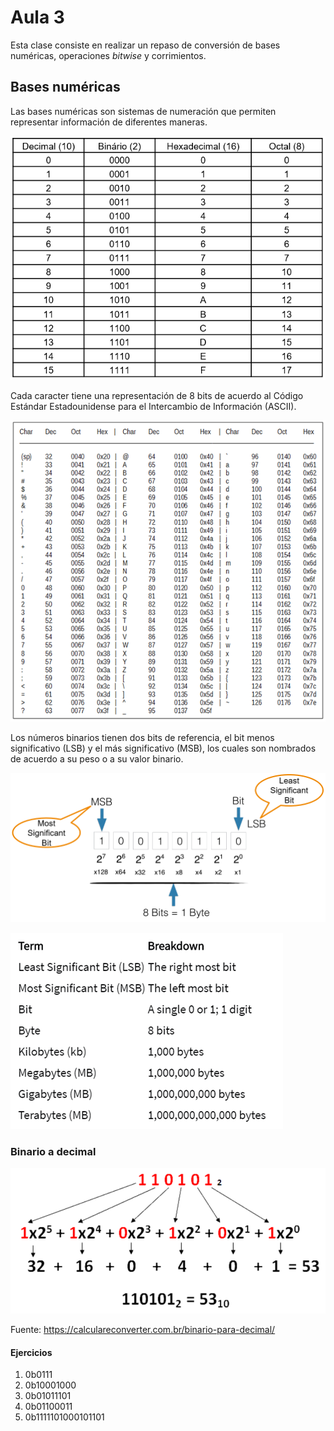 <h1>Aula 3</h1>

Esta clase consiste en realizar un repaso de conversión de bases numéricas, operaciones <i>bitwise</i> y corrimientos.

<h2>Bases numéricas</h2>

Las bases numéricas son sistemas de numeración que permiten representar información de diferentes maneras.

![Bases numéricas](image.png)

Cada caracter tiene una representación de 8 bits de acuerdo al Código Estándar Estadounidense para el Intercambio de Información (ASCII).

![ASCII](image-1.png)

Los números binarios tienen dos bits de referencia, el bit menos significativo (LSB) y el más significativo (MSB), los cuales son nombrados de acuerdo a su peso o a su valor binario.

![LSB y MSB](image-2.png)

![Nomenclatura binaria](image-3.png)

<h3>Binario a decimal</h3>

![bin2dec](image-4.png)

Fuente: https://calculareconverter.com.br/binario-para-decimal/

<h4>Ejercicios</h4>

<ol type=''>
    <li>0b0111</li>
    <li>0b10001000</li>
    <li>0b01011101</li>
    <li>0b01100011</li>
    <li>0b1111101000101101</li>
</ol>